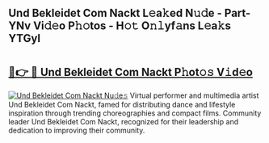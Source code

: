 ## Und Bekleidet Com Nackt L𝚎a𝚔ed N𝚞𝚍e - Part-YNv Vi𝚍𝚎o P𝚑𝚘tos - H𝚘𝚝 O𝚗𝚕yf𝚊ns L𝚎a𝚔s YTGyI

# <h2><a href="http://kfeb6y.oniu.top/?m=Und+Bekleidet+Com+Nackt">🔗👉 🔴 Und Bekleidet Com Nackt P𝚑ot𝚘𝚜 V𝚒d𝚎o</a></h2>

[![Und Bekleidet Com Nackt Nu𝚍e𝚜](https://i.imgur.com/0qMVB7G.gif)](http://kfeb6y.oniu.top/?m=Und+Bekleidet+Com+Nackt)
Virtual performer and multimedia artist Und Bekleidet Com Nackt, famed for distributing dance and lifestyle inspiration through trending choreographies and compact films. Community leader Und Bekleidet Com Nackt, recognized for their leadership and dedication to improving their community.  
